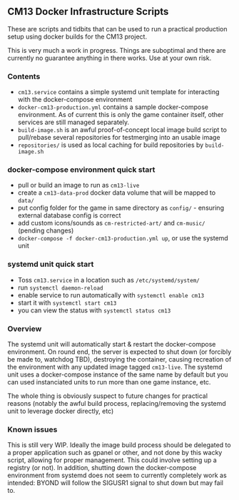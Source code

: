 ## CM13 Docker Infrastructure Scripts  

These are scripts and tidbits that can be used to run a practical production setup using docker builds for the CM13 project.

This is very much a work in progress. Things are suboptimal and there are currently no guarantee anything in there works. Use at your own risk.

### Contents

 * `cm13.service` contains a simple systemd unit template for interacting with the docker-compose environment
 * `docker-cm13-production.yml` contains a sample docker-compose environment. As of current this is only the game container itself, other services are still managed separately.
 * `build-image.sh` is an awful proof-of-concept local image build script to pull/rebase several repositories for testmerging into an usable image
 * `repositories/` is used as local caching for build repositories by `build-image.sh`

### docker-compose environment quick start

 * pull or build an image to run as `cm13-live`
 * create a `cm13-data-prod` docker data volume that will be mapped to `data/`
 * put config folder for the game in same directory as `config/` - ensuring external database config is correct
 * add custom icons/sounds as `cm-restricted-art/` and `cm-music/` (pending changes)
 * `docker-compose -f docker-cm13-production.yml up`, or use the systemd unit

### systemd unit quick start

 * Toss `cm13.service` in a location such as `/etc/systemd/system/`
 * run `systemctl daemon-reload`
 * enable service to run automatically with `systemctl enable cm13`
 * start it with `systemctl start cm13`
 * you can view the status with `systemctl status cm13`

### Overview

The systemd unit will automatically start & restart the docker-compose environment. On round end, the server is expected to shut down (or forcibly be made to, watchdog TBD), destroying the container, causing recreation of the environment with any updated image tagged `cm13-live`. The systemd unit uses a docker-compose instance of the same name by default but you can used instanciated units to run more than one game instance, etc.

The whole thing is obviously suspect to future changes for practical reasons (notably the awful build process, replacing/removing the systemd unit to leverage docker directly, etc)

### Known issues

This is still very WIP. Ideally the image build process should be delegated to a proper application such as gpanel or other, and not done by this wacky script, allowing for proper management. This could involve setting up a registry (or not). In addition, shutting down the docker-compose environment from systemd does not seem to currently completely work as intended: BYOND will follow the SIGUSR1 signal to shut down but may fail to.
